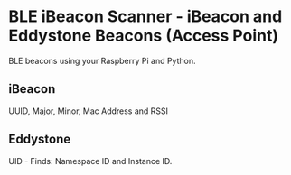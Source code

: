 # BLE iBeacon Scanner - iBeacon and Eddystone Beacons (Access Point)

BLE beacons using your Raspberry Pi and Python.

## iBeacon
UUID, Major, Minor, Mac Address and RSSI

## Eddystone
UID - Finds: Namespace ID and Instance ID.
